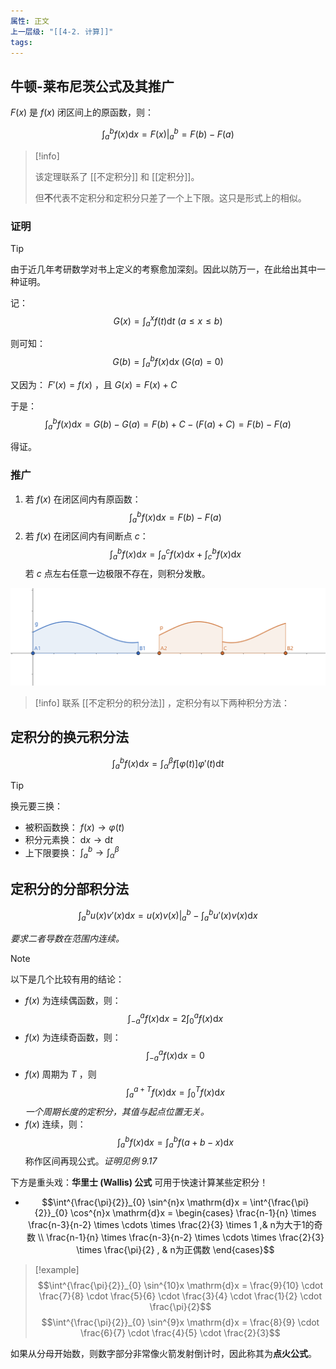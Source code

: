 ```yaml
---
属性: 正文
上一层级: "[[4-2. 计算]]"
tags:
---
```


## 牛顿-莱布尼茨公式及其推广

$F(x)$ 是 $f(x)$ 闭区间上的原函数，则：

$$\int^{b}_{a} f(x) \mathrm{d}x = F(x) \Big|^{b}_{a}=F(b) - F(a)$$

> [!info] 
> 
> 该定理联系了 [[不定积分]] 和 [[定积分]]。
> 
> 但**不**代表不定积分和定积分只差了一个上下限。这只是形式上的相似。

### 证明

> [!tip] 
> 
> 由于近几年考研数学对书上定义的考察愈加深刻。因此以防万一，在此给出其中一种证明。

记： $$G(x) = \int^{x}_{a} f(t) \mathrm{d}t ~ (a \le x \le b)$$

则可知：$$G(b) = \int^{b}_{a} f(x) \mathrm{d}x ~ (G(a) = 0)$$

又因为： $F'(x) = f(x)$ ，且 $G(x) = F(x) + C$

于是： $$\int^{b}_{a} f(x) \mathrm{d}x = G(b) - G(a) = F(b) + C - (F(a) + C) =F(b) - F(a)$$

得证。

### 推广

1. 若 $f(x)$ 在闭区间内有原函数： $$\int^{b}_{a} f(x) \mathrm{d}x = F(b) - F(a)$$
2. 若 $f(x)$ 在闭区间内有间断点 $c$： $$\int^{b}_{a} f(x) \mathrm{d}x = \int^{c}_{a} f(x) \mathrm{d}x + \int^{b}_{c} f(x) \mathrm{d}x$$ 若 $c$ 点左右任意一边极限不存在，则积分发散。

![intergral-NT](assets/int-NT.png)


> [!info] 
> 联系 [[不定积分的积分法]] ，定积分有以下两种积分方法：

## 定积分的换元积分法

$$\int^{b}_{a} f(x) \mathrm{d}x = \int^{\beta}_{\alpha} f[\varphi(t)] \varphi'(t) \mathrm{d}t$$

> [!tip] 
> 换元要三换：
> - 被积函数换： $f(x) \to \varphi(t)$
> - 积分元素换： $\mathrm{d}x \to \mathrm{d}t$
> - 上下限要换： $\int^{b}_{a} \to \int^{\beta}_{\alpha}$

## 定积分的分部积分法

$$\int^{b}_{a} u(x) v'(x) \mathrm{d}x = u(x)v(x) \Big|^{b}_{a} - \int^{b}_{a} u'(x) v(x) \mathrm{d}x$$

*要求二者导数在范围内连续。*

> [!note] 
> 以下是几个比较有用的结论：
> - $f(x)$ 为连续偶函数，则： $$\int^{a}_{-a} f(x) \mathrm{d}x = 2 \int^{a}_{0} f(x) \mathrm{d}x$$
> - $f(x)$ 为连续奇函数，则： $$\int^{a}_{-a} f(x) \mathrm{d}x = 0$$
> - $f(x)$ 周期为 $T$ ，则 $$\int^{a+T}_{a} f(x) \mathrm{d}x = \int^{T}_{0} f(x) \mathrm{d}x$$ *一个周期长度的定积分，其值与起点位置无关。*
> - $f(x)$ 连续，则： $$\int^{b}_{a} f(x) \mathrm{d}x = \int^{b}_{a} f(a+b-x) \mathrm{d}x$$ 称作区间再现公式。*证明见例 9.17*
> 
> 下方是重头戏：**华里士 (Wallis) 公式** 可用于快速计算某些定积分！
> 
> - $$\int^{\frac{\pi}{2}}_{0} \sin^{n}x \mathrm{d}x = \int^{\frac{\pi}{2}}_{0} \cos^{n}x \mathrm{d}x = \begin{cases} \frac{n-1}{n} \times \frac{n-3}{n-2} \times \cdots \times \frac{2}{3} \times 1  ,& n为大于1的奇数 \\ \frac{n-1}{n} \times \frac{n-3}{n-2} \times \cdots \times \frac{2}{3} \times \frac{\pi}{2}   , & n为正偶数 \end{cases}$$
> 
> > [!example] 
> > $$\int^{\frac{\pi}{2}}_{0} \sin^{10}x \mathrm{d}x = \frac{9}{10} \cdot \frac{7}{8} \cdot \frac{5}{6} \cdot \frac{3}{4} \cdot \frac{1}{2} \cdot \frac{\pi}{2}$$
> > $$\int^{\frac{\pi}{2}}_{0} \sin^{9}x \mathrm{d}x = \frac{8}{9} \cdot \frac{6}{7} \cdot \frac{4}{5} \cdot \frac{2}{3}$$
> 
> 如果从分母开始数，则数字部分非常像火箭发射倒计时，因此称其为**点火公式**。